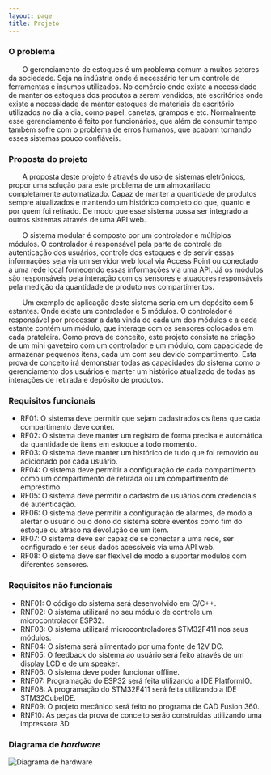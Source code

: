 ```yaml
---
layout: page
title: Projeto
---
```


### O problema

&nbsp;&nbsp;&nbsp;&nbsp;&nbsp;&nbsp; O gerenciamento de estoques é um problema comum a muitos setores da sociedade. Seja na indústria onde é necessário ter um controle de ferramentas e insumos utilizados. No comércio onde existe a necessidade de manter os estoques dos produtos a serem vendidos, até escritórios onde existe a necessidade de manter estoques de materiais de escritório utilizados no dia a dia, como papel, canetas, grampos e etc. Normalmente esse gerenciamento é feito por funcionários, que além de consumir tempo também sofre com o problema de erros humanos, que acabam tornando esses sistemas pouco confiáveis.


### Proposta do projeto

&nbsp;&nbsp;&nbsp;&nbsp;&nbsp;&nbsp; A proposta deste projeto é através do uso de sistemas eletrônicos, propor uma solução para este problema de um almoxarifado completamente automatizado. Capaz de manter a quantidade de produtos sempre atualizados e mantendo um histórico completo do que, quanto e por quem foi retirado. De modo que esse sistema possa ser integrado a outros sistemas através de uma API web. 
 
&nbsp;&nbsp;&nbsp;&nbsp;&nbsp;&nbsp; O sistema modular é composto por  um controlador e múltiplos módulos. O controlador  é responsável pela parte de controle de autenticação dos usuários, controle dos estoques e de servir essas informações seja via um servidor web local via Access Point ou conectado a uma rede local fornecendo essas informações via uma API. Já os módulos são responsáveis pela interação com os sensores e atuadores responsáveis pela medição da quantidade de produto nos compartimentos.

&nbsp;&nbsp;&nbsp;&nbsp;&nbsp;&nbsp; Um exemplo de aplicação deste sistema seria em um depósito com 5 estantes. Onde existe um controlador e 5 módulos. O controlador é responsável por processar a data vinda de cada um dos módulos e a cada estante contém um módulo, que interage com os sensores colocados em cada prateleira.
Como prova de conceito, este projeto consiste na criação de um mini gaveteiro com um controlador e um módulo, com capacidade de armazenar pequenos itens, cada um com seu devido compartimento. Esta prova de conceito irá demonstrar todas as capacidades do sistema como o gerenciamento dos usuários e manter um histórico atualizado de todas as interações de retirada e depósito de produtos. 


### Requisitos funcionais

- RF01: O sistema deve permitir que sejam cadastrados os ítens que cada compartimento deve conter.
- RF02: O sistema deve manter um registro de forma precisa e automática da quantidade de itens em estoque a todo momento.
- RF03: O sistema deve manter um histórico de tudo que foi removido ou adicionado por cada usuário.
- RF04: O sistema deve permitir a configuração de cada compartimento como um compartimento de retirada ou um compartimento de empréstimo.
- RF05: O sistema deve permitir o cadastro de usuários com credenciais de autenticação.
- RF06: O sistema deve permitir a configuração de alarmes, de modo a alertar o usuário ou o dono do sistema sobre eventos como fim do estoque ou atraso na devolução de um item.
- RF07: O sistema deve ser capaz de se conectar a uma rede, ser configurado e ter seus dados acessíveis via uma API web.
- RF08: O sistema deve ser flexível de modo a suportar módulos com diferentes sensores.


### Requisitos não funcionais

- RNF01: O código do sistema será desenvolvido em C/C++.
- RNF02: O sistema utilizará no seu módulo de controle um microcontrolador ESP32.
- RNF03: O sistema utilizará microcontroladores STM32F411 nos seus módulos.
- RNF04: O sistema será alimentado por uma fonte de 12V DC.
- RNF05: O feedback do sistema ao usuário será feito através de um display LCD e de um speaker.
- RNF06: O sistema deve poder funcionar offline.
- RNF07: Programação do ESP32 será feita utilizando a IDE PlatformIO.
- RNF08: A programação do STM32F411 será feita utilizando a IDE STM32CubeIDE.
- RNF09: O projeto mecânico será feito no programa de CAD Fusion 360.
- RNF10: As peças da prova de conceito serão construídas utilizando uma impressora 3D.

### Diagrama de _hardware_

<img src="https://drive.google.com/file/d/1637p5Ph-FKuEVWlxAOyuatmGk0kmuQsV/view?usp=sharing" alt="Diagrama de hardware">



